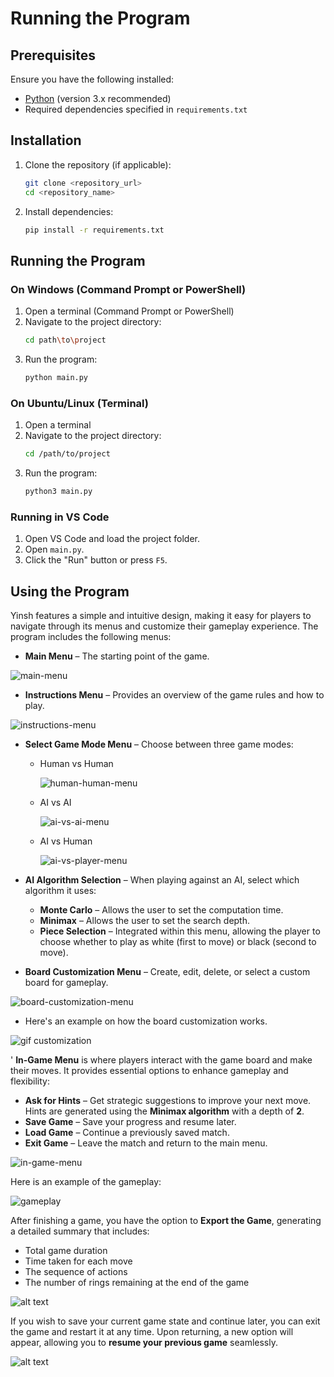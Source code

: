 # Running the Program

## Prerequisites
Ensure you have the following installed:
- [Python](https://www.python.org/downloads/) (version 3.x recommended)
- Required dependencies specified in `requirements.txt`

## Installation
1. Clone the repository (if applicable):
   ```sh
   git clone <repository_url>
   cd <repository_name>
   ```
2. Install dependencies:
   ```sh
   pip install -r requirements.txt
   ```

## Running the Program

### On Windows (Command Prompt or PowerShell)
1. Open a terminal (Command Prompt or PowerShell)
2. Navigate to the project directory:
   ```sh
   cd path\to\project
   ```
3. Run the program:
   ```sh
   python main.py
   ```

### On Ubuntu/Linux (Terminal)
1. Open a terminal
2. Navigate to the project directory:
   ```sh
   cd /path/to/project
   ```
3. Run the program:
   ```sh
   python3 main.py
   ```

### Running in VS Code
1. Open VS Code and load the project folder.
2. Open `main.py`.
3. Click the "Run" button or press `F5`.

## Using the Program

Yinsh features a simple and intuitive design, making it easy for players to navigate through its menus and customize their gameplay experience. The program includes the following menus:

- **Main Menu** – The starting point of the game.  

![main-menu](assets/main-menu.png)

- **Instructions Menu** – Provides an overview of the game rules and how to play.  

![instructions-menu](assets/instructions-menu.png)


- **Select Game Mode Menu** – Choose between three game modes:  
  
  - Human vs Human 
   
    ![human-human-menu](assets/player-vs-player-menu.png)

  - AI vs AI  

    ![ai-vs-ai-menu](assets/ai-vs-ai-menu.png)

  - AI vs Human  

    ![ai-vs-player-menu](assets/ai-vs-player-menu.png)


- **AI Algorithm Selection** – When playing against an AI, select which algorithm it uses:  
  - **Monte Carlo** – Allows the user to set the computation time.  
  - **Minimax** – Allows the user to set the search depth.  
  - **Piece Selection** – Integrated within this menu, allowing the player to choose whether to play as white (first to move) or black (second to move). 


- **Board Customization Menu** – Create, edit, delete, or select a custom board for gameplay.   

![board-customization-menu](assets/board-customization-menu.png)

- Here's an example on how the board customization works.

![gif customization](assets/board-customization.gif)

' **In-Game Menu** is where players interact with the game board and make their moves. It provides essential options to enhance gameplay and flexibility:  

- **Ask for Hints** – Get strategic suggestions to improve your next move. Hints are generated using the **Minimax algorithm** with a depth of **2**.  
- **Save Game** – Save your progress and resume later.  
- **Load Game** – Continue a previously saved match.  
- **Exit Game** – Leave the match and return to the main menu.  

![in-game-menu](assets/in-game-menu.png)  

Here is an example of the gameplay:

![gameplay](assets/gameplay.gif)  

After finishing a game, you have the option to **Export the Game**, generating a detailed summary that includes:  
- Total game duration  
- Time taken for each move  
- The sequence of actions  
- The number of rings remaining at the end of the game  

![alt text](assets/end-game.png)  

If you wish to save your current game state and continue later, you can exit the game and restart it at any time. Upon returning, a new option will appear, allowing you to **resume your previous game** seamlessly.  


![alt text](assets/save-game.gif)  

